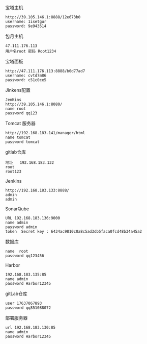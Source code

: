 宝塔主机

```
http://39.105.146.1:8888/12e673b0
username: 1isetgur
password: 9e943514
```

包月主机 

```
47.111.176.113
用户名root 密码 Root1234
```

宝塔面板

```
http://47.111.176.113:8888/b0d77ad7
username: cvtd7m86
password: c51c0ce5
```

Jinkens配置
```
JenKins
http://39.105.146.1:8080/
name root 
password qq123
```

Tomcat 服务器

```
http://192.168.183.141/manager/html
name tomcat
password tomcat
```

gitlab仓库

```
地址   192.168.183.132
root
root123
```

Jenkins

```
http://192.168.183.133:8888/
admin
admin
```

SonarQube

```
URL 192.168.183.136:9000
name admin
password admin
token  Secret key : 6434ac9810c0a8c5ad3db5faca0fcd48b34a45a2
```

数据库 

```
name  root
password qq123456
```

Harbor

```
192.168.183.135:85
name admin
password Harbor12345
```

gitLab仓库

```
user 17637067893
password qq851088072
```

部署服务器

```
url 192.168.183.130:85
name admin
password Harbor12345
```

